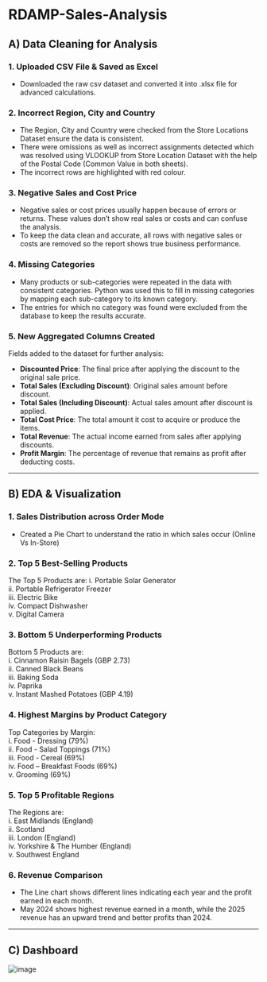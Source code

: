 # RDAMP-Sales-Analysis

## A) Data Cleaning for Analysis

### 1. Uploaded CSV File & Saved as Excel  
- Downloaded the raw csv dataset and converted it into .xlsx file for advanced calculations.

### 2. Incorrect Region, City and Country  
- The Region, City and Country were checked from the Store Locations Dataset ensure the data is consistent.
- There were omissions as well as incorrect assignments detected which was resolved using VLOOKUP from Store Location Dataset with the help of the Postal Code (Common Value in both sheets).  
- The incorrect rows are highlighted with red colour.

### 3. Negative Sales and Cost Price  
- Negative sales or cost prices usually happen because of errors or returns. These values don’t show real sales or costs and can confuse the analysis.  
- To keep the data clean and accurate, all rows with negative sales or costs are removed so the report shows true business performance.

### 4. Missing Categories  
- Many products or sub-categories were repeated in the data with consistent categories. Python was used this to fill in missing categories by mapping each sub-category to its known category.
- The entries for which no category was found were excluded from the database to keep the results accurate.

### 5. New Aggregated Columns Created  
Fields added to the dataset for further analysis:
- **Discounted Price**: The final price after applying the discount to the original sale price.
- **Total Sales (Excluding Discount)**: Original sales amount before discount.
- **Total Sales (Including Discount)**: Actual sales amount after discount is applied.
- **Total Cost Price**: The total amount it cost to acquire or produce the items.
- **Total Revenue**: The actual income earned from sales after applying discounts.
- **Profit Margin**: The percentage of revenue that remains as profit after deducting costs.

---

## B) EDA & Visualization

### 1. Sales Distribution across Order Mode  
- Created a Pie Chart to understand the ratio in which sales occur (Online Vs In-Store)

### 2. Top 5 Best-Selling Products  
The Top 5 Products are:
  i. Portable Solar Generator  
  ii. Portable Refrigerator Freezer  
  iii. Electric Bike  
  iv. Compact Dishwasher  
  v. Digital Camera

### 3. Bottom 5 Underperforming Products  
Bottom 5 Products are:  
  i. Cinnamon Raisin Bagels (GBP 2.73)  
  ii. Canned Black Beans  
  iii. Baking Soda  
  iv. Paprika  
  v. Instant Mashed Potatoes (GBP 4.19)

### 4. Highest Margins by Product Category  
Top Categories by Margin:  
  i. Food - Dressing (79%)  
  ii. Food - Salad Toppings (71%)  
  iii. Food - Cereal (69%)  
  iv. Food – Breakfast Foods (69%)  
  v. Grooming (69%)

### 5. Top 5 Profitable Regions  
The Regions are:  
  i. East Midlands (England)  
  ii. Scotland  
  iii. London (England)  
  iv. Yorkshire & The Humber (England)  
  v. Southwest England

### 6. Revenue Comparison  
- The Line chart shows different lines indicating each year and the profit earned in each month.
- May 2024 shows highest revenue earned in a month, while the 2025 revenue has an upward trend and better profits than 2024.

---

## C) Dashboard  

![image](https://github.com/user-attachments/assets/42d3a9e2-bb71-46c9-9c89-6a3f9361085b)
